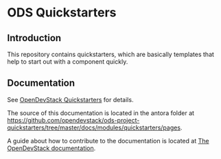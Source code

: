 # ODS Quickstarters

## Introduction

This repository contains quickstarters, which are basically templates that help to start out with a component quickly.

## Documentation

See [OpenDevStack Quickstarters](https://www.opendevstack.org/ods-documentation/ods-project-quickstarters/latest/index.html) for details.

The source of this documentation is located in the antora folder at https://github.com/opendevstack/ods-project-quickstarters/tree/master/docs/modules/quickstarters/pages.

A guide about how to contribute to the documentation is located at [The OpenDevStack documentation](https://www.opendevstack.org/ods-documentation/common/latest/documentation.html). 

